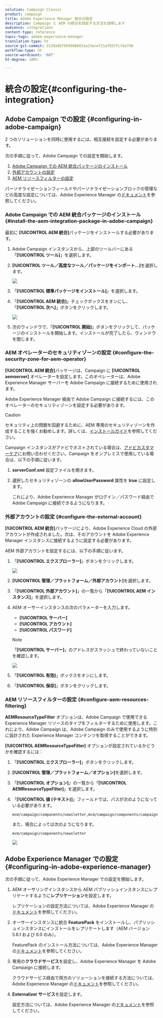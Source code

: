 ```yaml
---
solution: Campaign Classic
product: campaign
title: Adobe Experience Manager 統合の設定
description: Campaign と AEM の統合を設定する方法を説明します
audience: integrations
content-type: reference
topic-tags: adobe-experience-manager
translation-type: ht
source-git-commit: 3139a9bf5036086831e23acef21af937fcfda740
workflow-type: ht
source-wordcount: '607'
ht-degree: 100%

---
```



# 統合の設定{#configuring-the-integration}

## Adobe Campaign での設定 {#configuring-in-adobe-campaign}

2 つのソリューションを同時に使用するには、相互接続を設定する必要があります。

次の手順に従って、Adobe Campaign での設定を開始します。

1. [Adobe Campaign での AEM 統合パッケージのインストール](#install-the-aem-integration-package-in-adobe-campaign)
1. [外部アカウントの設定](#configure-the-external-account)
1. [AEM リソースフィルターの設定](#configure-aem-resources-filtering)

パーソナライゼーションフィールドやパーソナライゼーションブロックの管理などの高度な設定については、Adobe Experience Manager の[ドキュメント](https://helpx.adobe.com/jp/experience-manager/6-5/sites/administering/using/campaignonpremise.html)を参照してください。

### Adobe Campaign での AEM 統合パッケージのインストール {#install-the-aem-integration-package-in-adobe-campaign}

最初に **[!UICONTROL AEM 統合]**&#x200B;パッケージをインストールする必要があります。

1. Adobe Campaign インスタンスから、上部のツールバーにある「**[!UICONTROL ツール]**」を選択します。
1. **[!UICONTROL ツール／高度なツール／パッケージをインポート...]**&#x200B;を選択します。

   ![](assets/aem_config_1.png)

1. 「**[!UICONTROL 標準パッケージをインストール]**」を選択します。
1. 「**[!UICONTROL AEM 統合]**」チェックボックスをオンにし、「**[!UICONTROL 次へ]**」ボタンをクリックします。

   ![](assets/aem_config_2.png)

1. 次のウィンドウで、「**[!UICONTROL 開始]**」ボタンをクリックして、パッケージのインストールを開始します。インストールが完了したら、ウィンドウを閉じます。

### AEM オペレーターのセキュリティゾーンの設定 {#configure-the-security-zone-for-aem-operator}

**[!UICONTROL AEM 統合]**&#x200B;パッケージは、Campaign に **[!UICONTROL aemserver]** オペレーターを設定します。このオペレーターは、Adobe Experience Manager サーバーを Adobe Campaign に接続するために使用されます。

Adobe Experience Manager 経由で Adobe Campaign に接続するには、このオペレーターのセキュリティゾーンを設定する必要があります。

>[!CAUTION]
>
>セキュリティ上の問題を回避するために、AEM 専用のセキュリティゾーンを作成することを強くお勧めします。詳しくは、[インストールガイド](../../installation/using/configuring-campaign-server.md#defining-security-zones)を参照してください。

Campaign インスタンスがアドビでホストされている場合は、[アドビカスタマーケア](https://helpx.adobe.com/jp/enterprise/admin-guide.html/enterprise/using/support-for-experience-cloud.ug.html)にお問い合わせください。Campaign をオンプレミスで使用している場合は、以下の手順に従います。

1. **serverConf.xml** 設定ファイルを開きます。
1. 選択したセキュリティゾーンの **allowUserPassword** 属性を **true** に設定します。

   これにより、Adobe Experience Manager がログイン／パスワード経由で Adobe Campaign に接続できるようになります。

### 外部アカウントの設定 {#configure-the-external-account}

**[!UICONTROL AEM 統合]**&#x200B;パッケージにより、Adobe Experience Cloud の外部アカウントが作成されました。次は、そのアカウントを Adobe Experience Manager インスタンスに接続するように設定する必要があります。

AEM 外部アカウントを設定するには、以下の手順に従います。

1. 「**[!UICONTROL エクスプローラー]**」ボタンをクリックします。

   ![](assets/aem_config_3.png)

1. **[!UICONTROL 管理／プラットフォーム／外部アカウント]**&#x200B;を選択します。
1. 「**[!UICONTROL 外部アカウント]**」の一覧から「**[!UICONTROL AEM インスタンス]**」を選択します。
1. AEM オーサーインスタンスの次のパラメーターを入力します。

   * **[!UICONTROL サーバー]**
   * **[!UICONTROL アカウント]**
   * **[!UICONTROL パスワード]**

   >[!NOTE]
   >
   >「**[!UICONTROL サーバー]**」のアドレスがスラッシュで終わっていないことを確認します。

   ![](assets/aem_config_4.png)

1. 「**[!UICONTROL 有効]**」ボックスをオンにします。
1. 「**[!UICONTROL 保存]**」ボタンをクリックします。

### AEM リソースフィルターの設定 {#configure-aem-resources-filtering}

**AEMResourceTypeFilter** オプションは、Adobe Campaign で使用できる Experience Manager リソースのタイプをフィルターするために使用します。これにより、Adobe Campaign は、Adobe Campaign のみで使用するように特別に設計された Experience Manager コンテンツを取得することができます。

**[!UICONTROL AEMResourceTypeFilter]** オプションが設定されているかどうかを確認するには：

1. 「**[!UICONTROL エクスプローラー]**」ボタンをクリックします。
1. **[!UICONTROL 管理／プラットフォーム／オプション]**&#x200B;を選択します。
1. 「**[!UICONTROL オプション]**」の一覧から「**[!UICONTROL AEMResourceTypeFilter]**」を選択します。
1. 「**[!UICONTROL 値 (テキスト)]**」フィールドでは、パスが次のようになっている必要があります。

   ```
   mcm/campaign/components/newsletter,mcm/campaign/components/campaign_newsletterpage,mcm/neolane/components/newsletter
   ```

   また、場合によっては次のようになります。

   ```
   mcm/campaign/components/newsletter
   ```

   ![](assets/aem_config_5.png)

## Adobe Experience Manager での設定 {#configuring-in-adobe-experience-manager}

次の手順に従って、Adobe Experience Manager での設定を開始します。

1. AEM オーサリングインスタンスから AEM パブリッシュインスタンスにレプリケートするように&#x200B;**レプリケーション**&#x200B;を設定します。

   レプリケーションの設定方法については、Adobe Experience Manager の[ドキュメント](https://helpx.adobe.com/jp/experience-manager/6-5/sites/deploying/using/replication.html)を参照してください。

1. オーサーインスタンスに統合 **FeaturePack** をインストールし、パブリッシュインスタンスにインストールをレプリケートします（AEM バージョン 5.6.1 および 6.0 のみ）。

   FeaturePack のインストール方法については、Adobe Experience Manager の[ドキュメント](https://helpx.adobe.com/jp/experience-manager/aem-previous-versions.html)を参照してください。

1. 専用の&#x200B;**クラウドサービス**&#x200B;を設定し、Adobe Experience Manager を Adobe Campaign に接続します。

   クラウドサービス経由で両方のソリューションを接続する方法については、Adobe Experience Manager の[ドキュメント](https://helpx.adobe.com/jp/experience-manager/6-5/sites/administering/using/campaignonpremise.html#ConfiguringAdobeExperienceManager)を参照してください。

1. **Externalizer サービス**&#x200B;を設定します。

   設定方法については、Adobe Experience Manager の[ドキュメント](https://helpx.adobe.com/jp/experience-manager/6-5/sites/developing/using/externalizer.html)を参照してください。

